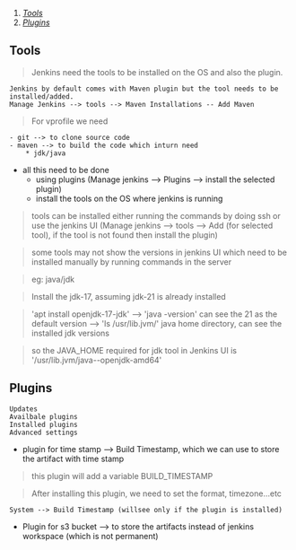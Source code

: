 1. [_Tools_](#tools)
2. [_Plugins_](#plugins)

## Tools
> Jenkins need the tools to be installed on the OS and also the plugin.

    Jenkins by default comes with Maven plugin but the tool needs to be installed/added.
    Manage Jenkins --> tools --> Maven Installations -- Add Maven

> For vprofile we need

    - git --> to clone source code
    - maven --> to build the code which inturn need
        * jdk/java

* all this need to be done 
    - using plugins (Manage jenkins --> Plugins --> install the selected plugin)
    - install the tools on the OS where jenkins is running
> tools can be installed either running the commands by doing ssh or use the jenkins UI (Manage jenkins --> tools --> Add (for selected tool), if the tool is not found then install the plugin)

> some tools may not show the versions in jenkins UI which need to be installed manually by running commands in the server

> eg: java/jdk

> Install the jdk-17, assuming jdk-21 is already installed

> 'apt install openjdk-17-jdk' --> 'java -version' can see the 21 as the default version --> 'ls /usr/lib.jvm/' java home directory, can see the installed jdk versions

> so the JAVA_HOME required for jdk tool in Jenkins UI is '/usr/lib.jvm/java-<version>-openjdk-amd64'


## Plugins
> 

    Updates
    Availbale plugins
    Installed plugins
    Advanced settings

* plugin for time stamp --> Build Timestamp, which we can use to store the artifact with time stamp
> this plugin will add a variable BUILD_TIMESTAMP

> After installing this plugin, we need to set the format, timezone...etc

    System --> Build Timestamp (willsee only if the plugin is installed)

* Plugin for s3 bucket --> to store the artifacts instead of jenkins workspace (which is not permanent)
